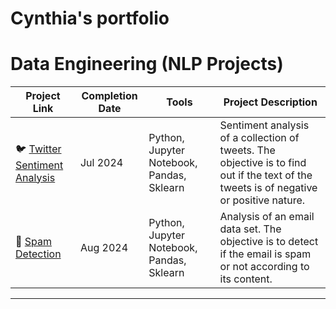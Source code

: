 # Cynthia's portfolio

# Data Engineering (NLP Projects)

| Project Link | Completion Date | Tools | Project Description | 
|---|---|---|---|
| 🐦 [Twitter Sentiment Analysis](https://github.com/cynthiatcelorio/Data_Analysis/blob/6c439847b4f99efe05efbdbe04421f7c28f66afc/Twitter_Sentiment_Analysis/readme.md) | Jul 2024 | Python, Jupyter Notebook, Pandas, Sklearn | Sentiment analysis of a collection of tweets. The objective is to find out if the text of the tweets is of negative or positive nature. |
| 📩 [Spam Detection](https://github.com/cynthiatcelorio/Data_Analysis/blob/6c439847b4f99efe05efbdbe04421f7c28f66afc/Spam_Detection/readme.md) | Aug 2024 | Python, Jupyter Notebook, Pandas, Sklearn | Analysis of an email data set. The objective is to detect if the email is spam or not according to its content. |

***
